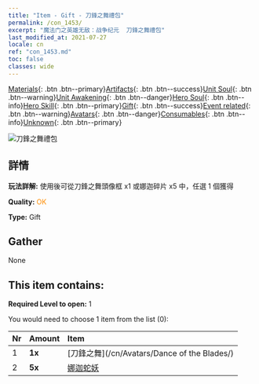 ```yaml
---
title: "Item - Gift - 刀鋒之舞禮包"
permalink: /con_1453/
excerpt: "魔法门之英雄无敌：战争纪元  刀鋒之舞禮包"
last_modified_at: 2021-07-27
locale: cn
ref: "con_1453.md"
toc: false
classes: wide
---
```

 [Materials](/ItemsCN/){: .btn .btn--primary}[Artifacts](/ItemsCN/Artifacts/){: .btn .btn--success}[Unit Soul](/ItemsCN/UnitSoul/){: .btn .btn--warning}[Unit Awakening](/ItemsCN/UnitAwakening/){: .btn .btn--danger}[Hero Soul](/ItemsCN/HeroSoul/){: .btn .btn--info}[Hero Skill](/ItemsCN/HeroSkill/){: .btn .btn--primary}[Gift](/ItemsCN/Gift/){: .btn .btn--success}[Event related](/ItemsCN/Events/){: .btn .btn--warning}[Avatars](/ItemsCN/Avatars/){: .btn .btn--danger}[Consumables](/ItemsCN/Consumables/){: .btn .btn--info}[Unknown](/ItemsCN/Unknown/){: .btn .btn--primary}

 ![刀鋒之舞禮包](/images/t/i_907067.png)

## 詳情
 **玩法詳解:** 使用後可從刀鋒之舞頭像框 x1 或娜迦碎片 x5 中，任選 1 個獲得

 **Quality:** <span style="color: #FF8C00">OK</span>

 **Type:** Gift

## Gather

  None

## This item contains:

 **Required Level to open:** 1

 You would need to choose 1 item from the list (0):

  | Nr | Amount |     Item    |
  |:---|:-------|:------------|
  | 1 |  **1x** | [刀鋒之舞](/cn/Avatars/Dance of the Blades/) |  | 
  | 2 |  **5x** | [娜迦蛇妖](/cn/Items/unt_240/) |  | 
